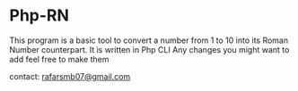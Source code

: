 # Php-RN
This program is a basic tool to convert a number from 1 to 10 into its Roman Number counterpart. 
It is written in Php CLI
Any changes you might want to add feel free to make them

contact: rafarsmb07@gmail.com
